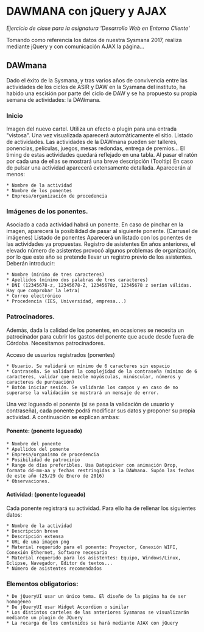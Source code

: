 # DAWMANA con jQuery y AJAX

*Ejercicio de clase para la asignatura 'Desarrollo Web en Entorno Cliente'*

Tomando  como referencia los datos de nuestra Sysmana 2017, realiza mediante jQuery y con comunicación AJAX la página...

## DAWmana

Dado el éxito de la Sysmana, y tras varios años de convivencia entre las actividades de los ciclos de ASIR y DAW en la Sysmana del instituto, ha habido una escisión por parte del ciclo de DAW y se ha propuesto su propia semana de actividades: la DAWmana.

### Inicio
Imagen del nuevo cartel. Utiliza un efecto o plugin para una entrada "vistosa". Una vez visualizada aparecerá automáticamente el sitio.
Listado de actividades.
Las actividades de la DAWmana pueden ser talleres, ponencias, películas, juegos, mesas redondas, entrega de premios... El timing de estas actividades quedará reflejado en una tabla. Al pasar el ratón por cada una de ellas se mostrará una breve descripción (Tooltip) En caso de pulsar una actividad aparecerá extensamente detallada. Aparecerán al menos:

    * Nombre de la actividad
    * Nombre de los ponentes
    * Empresa/organización de procedencia

### Imágenes de los ponentes.

Asociado a cada actividad habrá un ponente. En caso de pinchar en la imagen, aparecerá la posibilidad de pasar al siguiente ponente. (Carrusel de imágenes)
Listado de ponentes
Aparecerá un listado con los ponentes de las actividades ya propuestas.
Registro de asistentes
En años anteriores, el elevado número de asistentes provocó algunos problemas de organización, por lo que este año se pretende llevar un registro previo de los asistentes. Deberán introducir:

    * Nombre (mínimo de tres caracteres)
    * Apellidos (mínimo dos palabras de tres caracteres)
    * DNI (12345678-z, 12345678-Z, 12345678z, 12345678 z serían válidas. Hay que comprobar la letra)
    * Correo electrónico
    * Procedencia (IES, Universidad, empresa...)

### Patrocinadores.

Además, dada la calidad de los ponentes, en ocasiones se necesita un patrocinador para cubrir los gastos del ponente que acude desde fuera de Córdoba. Necesitamos patrocinadores.

Acceso de usuarios registrados (ponentes)

    * Usuario. Se validará un mínimo de 6 caracteres sin espacio
    * Contraseña. Se validará la complejidad de la contraseña (mínimo de 6 caracteres, validar que mezcle mayúsculas, minúscular, números y caracteres de puntuación)
    * Botón iniciar sesión. Se validarán los campos y en caso de no superarse la validación se mostrará un mensaje de error.

Una vez logueado el ponente (si se pasa la validación de usuario y contraseña), cada ponente podrá modificar sus datos y proponer su propia actividad. A continuación se explican ambas:

#### Ponente: (ponente logueado)

    * Nombre del ponente
    * Apellidos del ponente
    * Empresa/organismo de procedencia
    * Posibilidad de patrocinio
    * Rango de días preferibles. Usa Datepicker con animación Drop, formato dd-mm-aa y fechas restringidas a la DAWmana. Supón las fechas de este año (25/29 de Enero de 2016)
    * Observaciones.

#### Actividad: (ponente logueado)

Cada ponente registrará su actividad. Para ello ha de rellenar los siguientes datos:

    * Nombre de la actividad
    * Descripción breve
    * Descripción extensa
    * URL de una imagen png
    * Material requerido para el ponente: Proyector, Conexión WIFI, Conexión Ethernet, Software necesario
    * Material requerido para los asistentes: Equipo, Windows/Linux, Eclipse, Navegador, Editor de textos...
    * Número de asistentes recomendados

### Elementos obligatorios:

    * De jQueryUI usar un único tema. El diseño de la página ha de ser homogéneo
    * De jQueryUI usar Widget Accordion o similar
    * Los distintos carteles de las anteriores Sysmanas se visualizarán mediante un plugin de JQuery
    * La recarga de los contenidos se hará mediante AJAX con jQuery